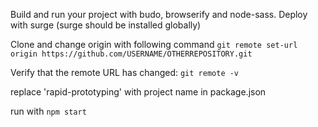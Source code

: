 Build and run your project with budo, browserify and node-sass.
Deploy with surge (surge should be installed globally)

Clone and change origin with following command
`git remote set-url origin https://github.com/USERNAME/OTHERREPOSITORY.git`

Verify that the remote URL has changed:
`git remote -v`

replace 'rapid-prototyping' with project name in package.json

run with
`npm start`
